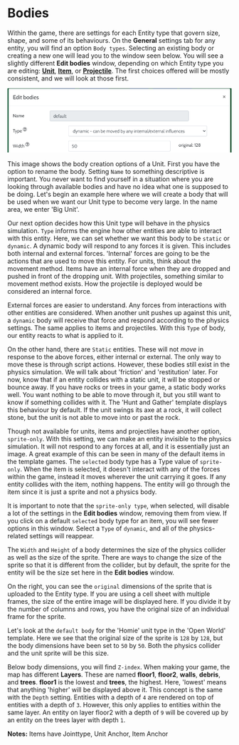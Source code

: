 # Bodies

Within the game, there are settings for each Entity type that govern size, shape, and some of its behaviours. On the **General** settings tab for any entity, you will find an option ```Body types```. Selecting an existing body or creating a new one will lead you to the window seen below. You will see a slightly different **Edit bodies** window, depending on which Entity type you are editing: **[Unit](../entity-types/unit.md)**, **[Item](../entity-types/item.md)**, or **[Projectile](../entity-types/projectile.md)**. The first choices offered will be mostly consistent, and we will look at those first.

![Edit bodies window](img/bodies/edit_bodies_top_half.png)

This image shows the body creation options of a Unit. First you have the option to rename the body. Setting ```Name``` to something descriptive is important. You never want to find yourself in a situation where you are looking through available bodies and have no idea what one is supposed to be doing. Let's begin an example here where we will create a body that will be used when we want our Unit type to become very large. In the name area, we enter 'Big Unit'.

Our next option decides how this Unit type will behave in the physics simulation. ```Type``` informs the engine how other entities are able to interact with this entity. Here, we can set whether we want this body to be ```static``` or ```dynamic```. A dynamic body will respond to any forces it is given. This includes both internal and external forces. 'Internal' forces are going to be the actions that are used to move this entity. For units, think about the movement method. Items have an internal force when they are dropped and pushed in front of the dropping unit. With projectiles, something similar to movement method exists. How the projectile is deployed would be considered an internal force.

External forces are easier to understand. Any forces from interactions with other entities are considered. When another unit pushes up against this unit, a ```dynamic``` body will receive that force and respond according to the physics settings. The same applies to items and projectiles. With this ```Type``` of body, our entity reacts to what is applied to it.

On the other hand, there are ```Static``` entities. These will not *move* in response to the above forces, either internal or external. The only way to move these is through script actions. However, these bodies still exist in the physics simulation. We will talk about 'friction' and 'restitution' later. For now, know that if an entity collides with a static unit, it will be stopped or bounce away. If you have rocks or trees in your game, a static body works well. You want nothing to be able to move through it, but you still want to know if something collides with it. The 'Hunt and Gather' template displays this behaviour by default. If the unit swings its axe at a rock, it will collect stone, but the unit is not able to move into or past the rock.

Though not available for units, items and projectiles have another option, ```sprite-only```. With this setting, we can make an entity invisible to the physics simulation. It will not respond to any forces at all, and it is essentially just an image. A great example of this can be seen in many of the default items in the template games. The ```selected``` body type has a Type value of ```sprite-only```. When the item is selected, it doesn't interact with any of the forces within the game, instead it moves wherever the unit carrying it goes. If any entity collides with the item, nothing happens. The entity will go through the item since it is just a sprite and not a physics body.

It is important to note that the ```sprite-only type```, when selected, will disable a lot of the settings in the **Edit bodies** window, removing them from view. If you click on a default ```selected``` body type for an item, you will see fewer options in this window. Select a ```Type``` of ```dynamic```, and all of the physics-related settings will reappear.

The ```Width``` and ```Height``` of a body determines the size of the physics collider as well as the size of the sprite. There are ways to change the size of the sprite so that it is different from the collider, but by default, the sprite for the entity will be the size set here in the **Edit bodies** window.

On the right, you can see the ```original``` dimensions of the sprite that is uploaded to the Entity type. If you are using a cell sheet with multiple frames, the size of the entire image will be displayed here. If you divide it by the number of columns and rows, you have the original size of an individual frame for the sprite.

Let's look at the ```default body``` for the 'Homie' unit type in the 'Open World' template. Here we see that the original size of the sprite is ```128``` by ```128```, but the body dimensions have been set to ```50``` by ```50```. Both the physics collider and the unit sprite will be this size.

Below body dimensions, you will find ```Z-index```. When making your game, the map has different **Layers**. These are named **floor1**, **floor2**, **walls**, **debris**, and **trees**. **floor1** is the lowest and **trees**, the highest. Here, 'lowest' means that anything 'higher' will be displayed above it. This concept is the same with the ```Depth``` setting. Entities with a depth of ```4``` are rendered on top of entities with a depth of ```3```. However, this only applies to entities within the same layer. An entity on layer floor2 with a depth of ```9``` will be covered up by an entity on the trees layer with depth ```1```.

**Notes:** Items have Jointtype, Unit Anchor, Item Anchor






